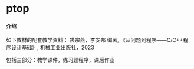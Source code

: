 # ptop

#### 介绍
如下教材的配套教学资料：
裘宗燕，李安邦 编著, 《从问题到程序——C/C++程序设计基础》, 机械工业出版社，2023


包括三部分：教学课件，练习题程序，课后作业


